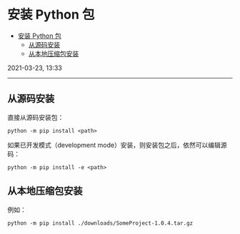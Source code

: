 # 安装 Python 包

- [安装 Python 包](#安装-python-包)
  - [从源码安装](#从源码安装)
  - [从本地压缩包安装](#从本地压缩包安装)

2021-03-23, 13:33
***

## 从源码安装

直接从源码安装包：

```
python -m pip install <path>
```

如果已开发模式（development mode）安装，则安装包之后，依然可以编辑源码：

```
python -m pip install -e <path>
```

## 从本地压缩包安装

例如：

```
python -m pip install ./downloads/SomeProject-1.0.4.tar.gz
```
